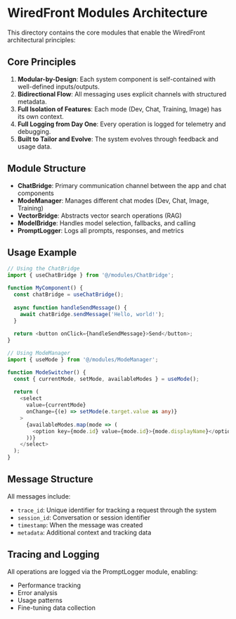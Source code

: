 
# WiredFront Modules Architecture

This directory contains the core modules that enable the WiredFront architectural principles:

## Core Principles

1. **Modular-by-Design**: Each system component is self-contained with well-defined inputs/outputs.
2. **Bidirectional Flow**: All messaging uses explicit channels with structured metadata.
3. **Full Isolation of Features**: Each mode (Dev, Chat, Training, Image) has its own context.
4. **Full Logging from Day One**: Every operation is logged for telemetry and debugging.
5. **Built to Tailor and Evolve**: The system evolves through feedback and usage data.

## Module Structure

- **ChatBridge**: Primary communication channel between the app and chat components
- **ModeManager**: Manages different chat modes (Dev, Chat, Image, Training)
- **VectorBridge**: Abstracts vector search operations (RAG)
- **ModelBridge**: Handles model selection, fallbacks, and calling
- **PromptLogger**: Logs all prompts, responses, and metrics

## Usage Example

```typescript
// Using the ChatBridge
import { useChatBridge } from '@/modules/ChatBridge';

function MyComponent() {
  const chatBridge = useChatBridge();
  
  async function handleSendMessage() {
    await chatBridge.sendMessage('Hello, world!');
  }
  
  return <button onClick={handleSendMessage}>Send</button>;
}

// Using ModeManager
import { useMode } from '@/modules/ModeManager';

function ModeSwitcher() {
  const { currentMode, setMode, availableModes } = useMode();
  
  return (
    <select 
      value={currentMode} 
      onChange={(e) => setMode(e.target.value as any)}
    >
      {availableModes.map(mode => (
        <option key={mode.id} value={mode.id}>{mode.displayName}</option>
      ))}
    </select>
  );
}
```

## Message Structure

All messages include:
- `trace_id`: Unique identifier for tracking a request through the system
- `session_id`: Conversation or session identifier
- `timestamp`: When the message was created
- `metadata`: Additional context and tracking data

## Tracing and Logging

All operations are logged via the PromptLogger module, enabling:
- Performance tracking
- Error analysis
- Usage patterns
- Fine-tuning data collection
